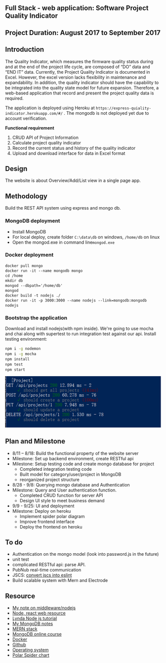## Full Stack - web application: Software Project Quality Indicator

## Project Duration: August 2017 to September 2017
## Introduction
The Quality Indicator, which measures the firmware quality status during and at the end of the project life cycle, are composed of “DO” data and “END IT” data. Currently, the Project Quality Indicator is documented in Excel. However, the excel version lacks flexibility in maintenance and expandability. In addition, the quality indicator should have the capability to be integrated into the quality state model for future expansion. Therefore, a web-based application that record and present the project quality data is required.

The application is deployed using Heroku at `https://express-quiality-indicator.herokuapp.com/#/`
. The mongodb is not deployed yet due to account verification.

__Functional requirement__
1.	CRUD API of Project Information
2.  Calculate project quality indicator
4.	Record the current status and history of the quality indicator
5.	Upload and download interface for data in Excel format

## Design
The website is about Overview/Add/List view in a single page app.

## Methodology
Build the REST API system using express and mongo db.
### MongoDB deployment
- Install MongoDB
- For local deploy, create folder `C:\data\db` on windows, `/home/db` on linux
- Open the mongod.exe in command line`mongod.exe`

### Docker deployment
```Docker
docker pull mongo
docker run -it --name mongodb mongo
cd /home
mkdir db
mongod --dbpath='/home/db'
mongod
docker build -t nodejs ./
docker run -it -p 3000:3000 --name nodejs --link=mongodb:mongodb nodejs
```
### Bootstrap the application
Download and install nodejs(with npm inside).
We're going to use mocha and chai along with supertest to run integration test against our api. Install testing environment:
```bash
npm i -g nodemon
npm i -g mocha
npm install
npm test
npm start
```
<p align="center">
  <img src="resources/readme/test_api.PNG" alt="Test the api" />
</p>

## Plan and Milestone
- 8/11 – 8/18: Build the functional property of the website server  
- Milestone: Set up backend environment, create RESTful api
- Milestone: Setup testing code and create mongo database for project
	- Completed integration testing code
	- Built model for category/user/project in MongoDB
	- reorganized project structure
- 8/28 - 9/8: Querying mongo database and Authentication
- Milestone: Query and User authentication function.
  - Completed CRUD function for server API
  - Design UI style to meet business demand
- 9/9 - 9/25: UI and deployment
- Milestone: Deploy on heroku
  - Implement spider polar diagram
  - Improve frontend interface
  - Deploy the frontend on heroku

## To do
- Authentication on the mongo model (look into password.js in the future)
- unit test
- complicated RESTful api: parse API.
- PubNub real-time communication
- JSCS: [convert jscs into eslint](https://eslint.org/blog/2016/04/welcoming-jscs-to-eslint)
- Build scalable system with Mern and Electrode

## Resource
- [My note on middleware/nodejs](./study/note.md)
- [Node, react web resource](https://www.scotch.io/)
- [Lynda Node js tutorial](https://www.lynda.com/Node-js-tutorials/)
- [My MongoDB notes](./study/mongodb.md)
- [MERN stack](https://resources.mongodb.com/getting-started-with-mongodb/the-modern-application-stack-part-1-introducing-the-mean-stack)
- [MongoDB online course](https://university.mongodb.com/)
- [Docker](https://docs.docker.com/engine/reference/builder/#usage)
- [Github](https://www.udacity.com/wiki/ud775)
- [Operating system](https://www.cs.uic.edu/~jbell/CourseNotes/OperatingSystems/3_Processes.html)
- [Polar Spider chart](https://code.hcharts.cn/demos/hhhhi6)
